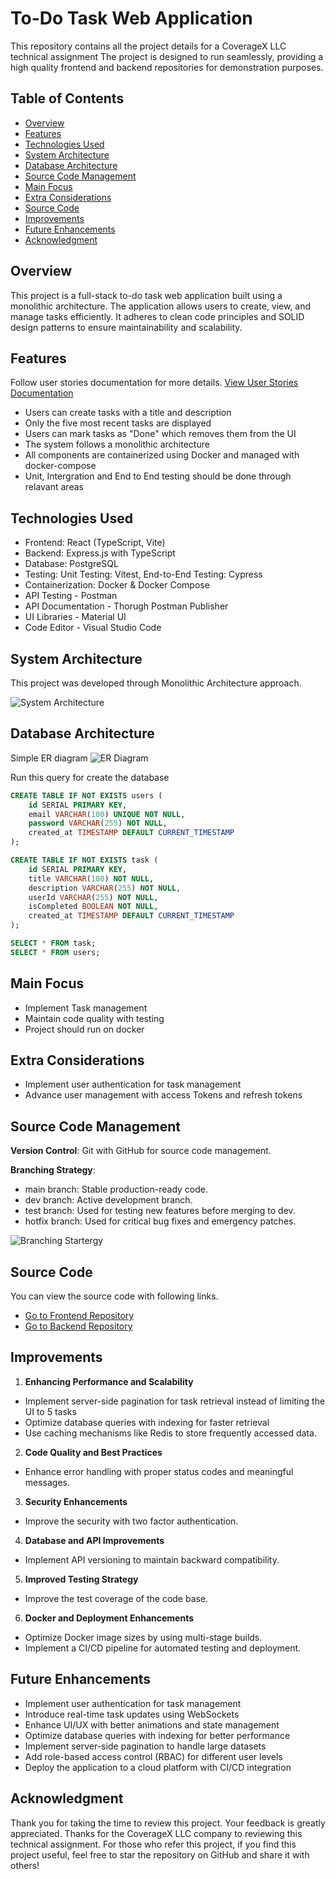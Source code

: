 # To-Do Task Web Application

This repository contains all the project details for a CoverageX LLC technical assignment The project is designed to run seamlessly, providing a high quality frontend and backend repositories for demonstration purposes.

## Table of Contents

- [Overview](#overview)
- [Features](#features)
- [Technologies Used](#technologies-used)
- [System Architecture](#system-architecture)
- [Database Architecture](#database-architecture)
- [Source Code Management](#source-code-management)
- [Main Focus](#main-focus)
- [Extra Considerations](#extra-considerations)
- [Source Code](#source-code)
- [Improvements](#improvements)
- [Future Enhancements](#future-enhancements)
- [Acknowledgment](#acknowledgment)

## Overview

This project is a full-stack to-do task web application built using a monolithic architecture. The application allows users to create, view, and manage tasks efficiently. It adheres to clean code principles and SOLID design patterns to ensure maintainability and scalability.

## Features

Follow user stories documentation for more details. [View User Stories Documentation](https://docs.google.com/document/d/1fKk21F5OHyZoVNSG5bwFx0rX9dtmRW2ckO6F6w_Pbno/edit?tab=t.0)

- Users can create tasks with a title and description
- Only the five most recent tasks are displayed
- Users can mark tasks as "Done" which removes them from the UI
- The system follows a monolithic architecture
- All components are containerized using Docker and managed with docker-compose
- Unit, Intergration and End to End testing should be done through relavant areas

## Technologies Used

- Frontend: React (TypeScript, Vite)
- Backend: Express.js with TypeScript
- Database: PostgreSQL
- Testing: Unit Testing: Vitest, End-to-End Testing: Cypress
- Containerization: Docker & Docker Compose
- API Testing - Postman
- API Documentation - Thorugh Postman Publisher
- UI Libraries - Material UI
- Code Editor - Visual Studio Code

## System Architecture

This project was developed through Monolithic Architecture approach.

![System Architecture](https://res.cloudinary.com/dv9ax00l4/image/upload/v1740517331/architecture_q4ivqh.png)

## Database Architecture

Simple ER diagram
![ER Diagram](https://res.cloudinary.com/dv9ax00l4/image/upload/v1740517480/er_gmsju3.png)

Run this query for create the database
```sql
CREATE TABLE IF NOT EXISTS users (
    id SERIAL PRIMARY KEY,
    email VARCHAR(100) UNIQUE NOT NULL,
    password VARCHAR(255) NOT NULL,
    created_at TIMESTAMP DEFAULT CURRENT_TIMESTAMP
);

CREATE TABLE IF NOT EXISTS task (
    id SERIAL PRIMARY KEY,
    title VARCHAR(100) NOT NULL,
    description VARCHAR(255) NOT NULL,
    userId VARCHAR(255) NOT NULL,
    isCompleted BOOLEAN NOT NULL,
    created_at TIMESTAMP DEFAULT CURRENT_TIMESTAMP
);

SELECT * FROM task;
SELECT * FROM users;
```

## Main Focus

- Implement Task management
- Maintain code quality with testing
- Project should run on docker

## Extra Considerations

- Implement user authentication for task management
- Advance user management with access Tokens and refresh tokens

## Source Code Management

**Version Control**: Git with GitHub for source code management.

**Branching Strategy**: 
- main branch: Stable production-ready code.
- dev branch: Active development branch.
- test branch: Used for testing new features before merging to dev.
- hotfix branch: Used for critical bug fixes and emergency patches.

![Branching Startergy](https://res.cloudinary.com/dv9ax00l4/image/upload/v1740518496/scm_gopznv.png)

## Source Code

You can view the source code with following links.
- [Go to Frontend Repository](https://github.com/JeralSandeeptha/CoverageX-LLC-Technical-Assessment-React)
- [Go to Backend Repository](https://github.com/JeralSandeeptha/CoverageX-LLC-Technical-Assessment-Nodejs)

## Improvements

1. **Enhancing Performance and Scalability**
 - Implement server-side pagination for task retrieval instead of limiting the UI to 5 tasks
 - Optimize database queries with indexing for faster retrieval
 - Use caching mechanisms like Redis to store frequently accessed data.

2. **Code Quality and Best Practices**
 - Enhance error handling with proper status codes and meaningful messages.

3. **Security Enhancements**
 - Improve the security with two factor authentication.

4. **Database and API Improvements**
 - Implement API versioning to maintain backward compatibility.

5. **Improved Testing Strategy**
 - Improve the test coverage of the code base.

6. **Docker and Deployment Enhancements**
 - Optimize Docker image sizes by using multi-stage builds.
 - Implement a CI/CD pipeline for automated testing and deployment.

## Future Enhancements

- Implement user authentication for task management
- Introduce real-time task updates using WebSockets
- Enhance UI/UX with better animations and state management
- Optimize database queries with indexing for better performance
- Implement server-side pagination to handle large datasets
- Add role-based access control (RBAC) for different user levels
- Deploy the application to a cloud platform with CI/CD integration

## Acknowledgment

Thank you for taking the time to review this project. Your feedback is greatly appreciated. Thanks for the CoverageX LLC company to reviewing this technical assignment. For those who refer this project, if you find this project useful, feel free to star the repository on GitHub and share it with others! 